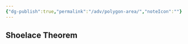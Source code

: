 ```yaml
---
{"dg-publish":true,"permalink":"/adv/polygon-area/","noteIcon":""}
---
```



## Shoelace Theorem








[^1]: [Art of Problem Solving](https://artofproblemsolving.com/wiki/index.php/Shoelace_Theorem)